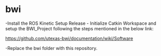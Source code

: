 # bwi

-Install the ROS Kinetic Setup Release - Initialize Catkin Workspace and setup the BWI_Project following the steps mentioned in the below link: 

https://github.com/utexas-bwi/documentation/wiki/Software

-Replace the bwi folder with this repository.
